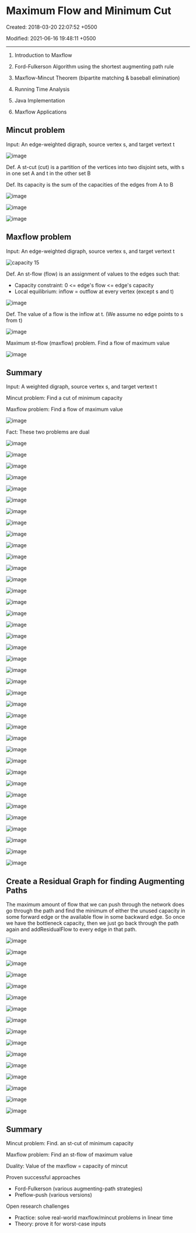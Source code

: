 # Maximum Flow and Minimum Cut

Created: 2018-03-20 22:07:52 +0500

Modified: 2021-06-16 19:48:11 +0500

---

1.  Introduction to Maxflow

2.  Ford-Fulkerson Algorithm using the shortest augmenting path rule

3.  Maxflow-Mincut Theorem (bipartite matching & baseball elimination)

4.  Running Time Analysis

5.  Java Implementation

6.  Maxflow Applications

## Mincut problem

Input: An edge-weighted digraph, source vertex s, and target vertext t

![image](media/Maximum-Flow-and-Minimum-Cut-image1.jpg)

Def. A st-cut (cut) is a partition of the vertices into two disjoint sets, with s in one set A and t in the other set B

Def. Its capacity is the sum of the capacities of the edges from A to B

![image](media/Maximum-Flow-and-Minimum-Cut-image2.jpg)

![image](media/Maximum-Flow-and-Minimum-Cut-image3.png)

![image](media/Maximum-Flow-and-Minimum-Cut-image4.png)

## Maxflow problem

Input: An edge-weighted digraph, source vertex s, and target vertext t

![capacity 15 ](media/Maximum-Flow-and-Minimum-Cut-image5.jpg)

Def. An st-flow (flow) is an assignment of values to the edges such that:
-   Capacity constraint: 0 <= edge's flow <= edge's capacity
-   Local equilibrium: inflow = outflow at every vertex (except s and t)

![image](media/Maximum-Flow-and-Minimum-Cut-image6.jpg)

Def. The value of a flow is the inflow at t. (We assume no edge points to s from t)

![image](media/Maximum-Flow-and-Minimum-Cut-image7.jpg)

Maximum st-flow (maxflow) problem. Find a flow of maximum value

![image](media/Maximum-Flow-and-Minimum-Cut-image8.jpg)

## Summary

Input: A weighted digraph, source vertex s, and target vertext t

Mincut problem: Find a cut of minimum capacity

Maxflow problem: Find a flow of maximum value

![image](media/Maximum-Flow-and-Minimum-Cut-image9.jpg)

Fact: These two problems are dual

![image](media/Maximum-Flow-and-Minimum-Cut-image10.png)

![image](media/Maximum-Flow-and-Minimum-Cut-image11.png)

![image](media/Maximum-Flow-and-Minimum-Cut-image12.png)

![image](media/Maximum-Flow-and-Minimum-Cut-image13.png)

![image](media/Maximum-Flow-and-Minimum-Cut-image14.png)

![image](media/Maximum-Flow-and-Minimum-Cut-image15.png)

![image](media/Maximum-Flow-and-Minimum-Cut-image16.png)

![image](media/Maximum-Flow-and-Minimum-Cut-image17.png)

![image](media/Maximum-Flow-and-Minimum-Cut-image18.png)

![image](media/Maximum-Flow-and-Minimum-Cut-image19.png)

![image](media/Maximum-Flow-and-Minimum-Cut-image20.png)

![image](media/Maximum-Flow-and-Minimum-Cut-image21.png)

![image](media/Maximum-Flow-and-Minimum-Cut-image22.png)

![image](media/Maximum-Flow-and-Minimum-Cut-image23.png)

![image](media/Maximum-Flow-and-Minimum-Cut-image24.png)

![image](media/Maximum-Flow-and-Minimum-Cut-image25.png)

![image](media/Maximum-Flow-and-Minimum-Cut-image26.png)

![image](media/Maximum-Flow-and-Minimum-Cut-image27.png)

![image](media/Maximum-Flow-and-Minimum-Cut-image28.png)

![image](media/Maximum-Flow-and-Minimum-Cut-image29.png)

![image](media/Maximum-Flow-and-Minimum-Cut-image30.png)

![image](media/Maximum-Flow-and-Minimum-Cut-image31.png)

![image](media/Maximum-Flow-and-Minimum-Cut-image32.png)

![image](media/Maximum-Flow-and-Minimum-Cut-image33.png)

![image](media/Maximum-Flow-and-Minimum-Cut-image34.png)

![image](media/Maximum-Flow-and-Minimum-Cut-image35.png)

![image](media/Maximum-Flow-and-Minimum-Cut-image36.png)

![image](media/Maximum-Flow-and-Minimum-Cut-image37.png)

![image](media/Maximum-Flow-and-Minimum-Cut-image38.png)

![image](media/Maximum-Flow-and-Minimum-Cut-image39.png)

![image](media/Maximum-Flow-and-Minimum-Cut-image40.png)

![image](media/Maximum-Flow-and-Minimum-Cut-image41.png)

![image](media/Maximum-Flow-and-Minimum-Cut-image42.png)

![image](media/Maximum-Flow-and-Minimum-Cut-image43.png)

![image](media/Maximum-Flow-and-Minimum-Cut-image44.png)

![image](media/Maximum-Flow-and-Minimum-Cut-image45.png)

![image](media/Maximum-Flow-and-Minimum-Cut-image46.png)

![image](media/Maximum-Flow-and-Minimum-Cut-image47.png)

## Create a Residual Graph for finding Augmenting Paths

The maximum amount of flow that we can push through the network does go through the path and find the minimum of either the unused capacity in some forward edge or the available flow in some backward edge. So once we have the bottleneck capacity, then we just go back through the path again and addResidualFlow to every edge in that path.

![image](media/Maximum-Flow-and-Minimum-Cut-image48.png)

![image](media/Maximum-Flow-and-Minimum-Cut-image49.png)

![image](media/Maximum-Flow-and-Minimum-Cut-image50.png)

![image](media/Maximum-Flow-and-Minimum-Cut-image51.png)

![image](media/Maximum-Flow-and-Minimum-Cut-image52.png)

![image](media/Maximum-Flow-and-Minimum-Cut-image53.png)

![image](media/Maximum-Flow-and-Minimum-Cut-image54.png)

![image](media/Maximum-Flow-and-Minimum-Cut-image55.png)

![image](media/Maximum-Flow-and-Minimum-Cut-image56.png)

![image](media/Maximum-Flow-and-Minimum-Cut-image57.png)

![image](media/Maximum-Flow-and-Minimum-Cut-image58.png)

![image](media/Maximum-Flow-and-Minimum-Cut-image59.png)

![image](media/Maximum-Flow-and-Minimum-Cut-image60.png)

![image](media/Maximum-Flow-and-Minimum-Cut-image61.png)

![image](media/Maximum-Flow-and-Minimum-Cut-image62.png)

![image](media/Maximum-Flow-and-Minimum-Cut-image63.png)

## Summary

Mincut problem: Find. an st-cut of minimum capacity

Maxflow problem: Find an st-flow of maximum value

Duality: Value of the maxflow = capacity of mincut

Proven successful approaches
-   Ford-Fulkerson (various augmenting-path strategies)
-   Preflow-push (various versions)

Open research challenges
-   Practice: solve real-world maxflow/mincut problems in linear time
-   Theory: prove it for worst-case inputs
